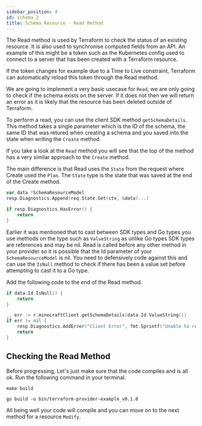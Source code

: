 ```yaml
---
sidebar_position: 4
id: schema_2
title: Schema Resource - Read Method
---
```


The Read method is used by Terraform to check the status of an existing 
resource. It is also used to synchronise computed fields from an API.
An example of this might be a token such as the Kubernetes config used
to connect to a server that has been created with a Terraform resource.

If the token changes for example due to a Time to Live constraint, Terraform
can automatically reload this token through the Read method.

We are going to implement a very basic usecase for `Read`, we are only going
to check if the schema exists on the server. If it does not then we will 
return an error as it is likely that the resource has been deleted outside
of Terraform.

To perform a read, you can use the client SDK method `getSchemaDetails`.
This method takes a single parameter which is the ID of the schema, the same
ID that was retured when creating a schema and you saved into the state
when writing the `Create` method.

If you take a look at the `Read` method you will see that the top of the
method has a very similar approach to the `Create` method.

The main difference is that Read uses the `State` from the request where
Create used the `Plan`. The `State` type is the state that was saved at the
end of the Create method.

```go
var data *SchemaResourceModel
resp.Diagnostics.Append(req.State.Get(ctx, &data)...)

if resp.Diagnostics.HasError() {
	return
}
```

Earlier it was mentioned that to cast between SDK types and Go types you use
methods on the type such as `ValueString` as unlike Go types SDK types are 
references and may be nil. Read is called before any other method in your
provider so it is possible that the Id parameter of your `SchemaResourceModel`
is nil. You need to defensively code against this and can use the `IsNull`
method to check if there has been a value set before attempting to cast it to
a Go type.

Add the following code to the end of the Read method.

```go
if data.Id.IsNull() {
	return
}

_, err := r.minecraftClient.getSchemaDetails(data.Id.ValueString())
if err != nil {
	resp.Diagnostics.AddError("Client Error", fmt.Sprintf("Unable to read schema, got error: %s", err))
	return
}
```

## Checking the Read Method

Before progressing, Let's just make sure that the code compiles and is all 
ok. Run the following command in your terminal.

```shell
make build
```

```shell
go build -o bin/terraform-provider-example_v0.1.0
```

All being well your code will compile and you can move on to the next method 
for a resource `Modify`.